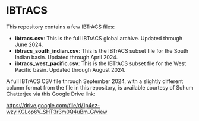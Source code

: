 # IBTrACS
 This repository contains a few IBTrACS files:

- **ibtracs.csv**: This is the full IBTrACS global archive. Updated through June 2024.
- **ibtracs_south_indian.csv**: This is the IBTrACS subset file for the South Indian basin. Updated through April 2024.
- **ibtracs_west_pacific.csv**: This is the IBTrACS subset file for the West Pacific basin. Updated through August 2024.

A full IBTrACS CSV file through September 2024, with a slightly different column format from the file in this repository, is available courtesy of Sohum Chatterjee via this Google Drive link:

https://drive.google.com/file/d/1p4ez-wzyiKGLop6V_SHT3r3m0Q4uBm_G/view


